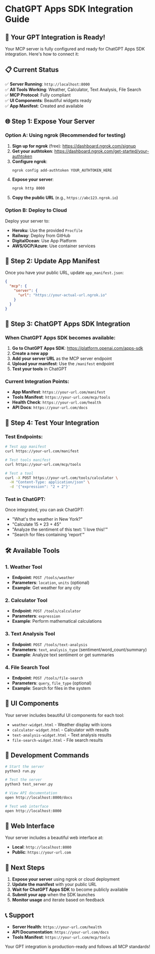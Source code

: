 # ChatGPT Apps SDK Integration Guide

## 🚀 Your GPT Integration is Ready!

Your MCP server is fully configured and ready for ChatGPT Apps SDK integration. Here's how to connect it:

## 📋 Current Status

✅ **Server Running**: `http://localhost:8000`  
✅ **All Tools Working**: Weather, Calculator, Text Analysis, File Search  
✅ **MCP Protocol**: Fully compliant  
✅ **UI Components**: Beautiful widgets ready  
✅ **App Manifest**: Created and available  

## 🌐 Step 1: Expose Your Server

### Option A: Using ngrok (Recommended for testing)

1. **Sign up for ngrok** (free): https://dashboard.ngrok.com/signup
2. **Get your authtoken**: https://dashboard.ngrok.com/get-started/your-authtoken
3. **Configure ngrok**:
   ```bash
   ngrok config add-authtoken YOUR_AUTHTOKEN_HERE
   ```
4. **Expose your server**:
   ```bash
   ngrok http 8000
   ```
5. **Copy the public URL** (e.g., `https://abc123.ngrok.io`)

### Option B: Deploy to Cloud

Deploy your server to:
- **Heroku**: Use the provided `Procfile`
- **Railway**: Deploy from GitHub
- **DigitalOcean**: Use App Platform
- **AWS/GCP/Azure**: Use container services

## 🔗 Step 2: Update App Manifest

Once you have your public URL, update `app_manifest.json`:

```json
{
  "mcp": {
    "server": {
      "url": "https://your-actual-url.ngrok.io"
    }
  }
}
```

## 🤖 Step 3: ChatGPT Apps SDK Integration

### When ChatGPT Apps SDK becomes available:

1. **Go to ChatGPT Apps SDK**: https://platform.openai.com/apps-sdk
2. **Create a new app**
3. **Add your server URL** as the MCP server endpoint
4. **Upload your manifest**: Use the `/manifest` endpoint
5. **Test your tools** in ChatGPT

### Current Integration Points:

- **App Manifest**: `https://your-url.com/manifest`
- **Tools Manifest**: `https://your-url.com/mcp/tools`
- **Health Check**: `https://your-url.com/health`
- **API Docs**: `https://your-url.com/docs`

## 🧪 Step 4: Test Your Integration

### Test Endpoints:

```bash
# Test app manifest
curl https://your-url.com/manifest

# Test tools manifest
curl https://your-url.com/mcp/tools

# Test a tool
curl -X POST https://your-url.com/tools/calculator \
  -H "Content-Type: application/json" \
  -d '{"expression": "2 + 2"}'
```

### Test in ChatGPT:

Once integrated, you can ask ChatGPT:
- "What's the weather in New York?"
- "Calculate 15 * 23 + 45"
- "Analyze the sentiment of this text: 'I love this!'"
- "Search for files containing 'report'"

## 🛠️ Available Tools

### 1. Weather Tool
- **Endpoint**: `POST /tools/weather`
- **Parameters**: `location`, `units` (optional)
- **Example**: Get weather for any city

### 2. Calculator Tool
- **Endpoint**: `POST /tools/calculator`
- **Parameters**: `expression`
- **Example**: Perform mathematical calculations

### 3. Text Analysis Tool
- **Endpoint**: `POST /tools/text-analysis`
- **Parameters**: `text`, `analysis_type` (sentiment/word_count/summary)
- **Example**: Analyze text sentiment or get summaries

### 4. File Search Tool
- **Endpoint**: `POST /tools/file-search`
- **Parameters**: `query`, `file_type` (optional)
- **Example**: Search for files in the system

## 🎨 UI Components

Your server includes beautiful UI components for each tool:
- `weather-widget.html` - Weather display with icons
- `calculator-widget.html` - Calculator with results
- `text-analysis-widget.html` - Text analysis results
- `file-search-widget.html` - File search results

## 🔧 Development Commands

```bash
# Start the server
python3 run.py

# Test the server
python3 test_server.py

# View API documentation
open http://localhost:8000/docs

# Test web interface
open http://localhost:8000
```

## 📱 Web Interface

Your server includes a beautiful web interface at:
- **Local**: `http://localhost:8000`
- **Public**: `https://your-url.com`

## 🚀 Next Steps

1. **Expose your server** using ngrok or cloud deployment
2. **Update the manifest** with your public URL
3. **Wait for ChatGPT Apps SDK** to become publicly available
4. **Submit your app** when the SDK launches
5. **Monitor usage** and iterate based on feedback

## 📞 Support

- **Server Health**: `https://your-url.com/health`
- **API Documentation**: `https://your-url.com/docs`
- **Tools Manifest**: `https://your-url.com/mcp/tools`

Your GPT integration is production-ready and follows all MCP standards!
